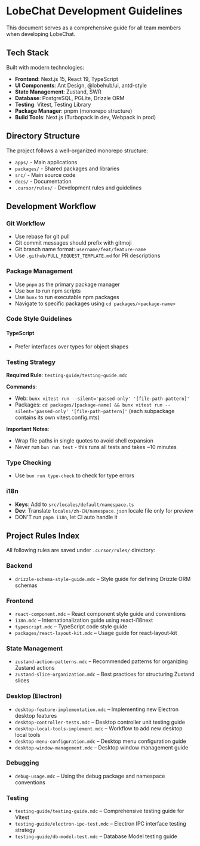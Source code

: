 # LobeChat Development Guidelines

This document serves as a comprehensive guide for all team members when developing LobeChat.

## Tech Stack

Built with modern technologies:

- **Frontend**: Next.js 15, React 19, TypeScript
- **UI Components**: Ant Design, @lobehub/ui, antd-style
- **State Management**: Zustand, SWR
- **Database**: PostgreSQL, PGLite, Drizzle ORM
- **Testing**: Vitest, Testing Library
- **Package Manager**: pnpm (monorepo structure)
- **Build Tools**: Next.js (Turbopack in dev, Webpack in prod)

## Directory Structure

The project follows a well-organized monorepo structure:

- `apps/` - Main applications
- `packages/` - Shared packages and libraries
- `src/` - Main source code
- `docs/` - Documentation
- `.cursor/rules/` - Development rules and guidelines

## Development Workflow

### Git Workflow

- Use rebase for git pull
- Git commit messages should prefix with gitmoji
- Git branch name format: `username/feat/feature-name`
- Use `.github/PULL_REQUEST_TEMPLATE.md` for PR descriptions

### Package Management

- Use `pnpm` as the primary package manager
- Use `bun` to run npm scripts
- Use `bunx` to run executable npm packages
- Navigate to specific packages using `cd packages/<package-name>`

### Code Style Guidelines

#### TypeScript

- Prefer interfaces over types for object shapes

### Testing Strategy

**Required Rule**: `testing-guide/testing-guide.mdc`

**Commands**:

- Web: `bunx vitest run --silent='passed-only' '[file-path-pattern]'`
- Packages: `cd packages/[package-name] && bunx vitest run --silent='passed-only' '[file-path-pattern]'` (each subpackage contains its own vitest.config.mts)

**Important Notes**:

- Wrap file paths in single quotes to avoid shell expansion
- Never run `bun run test` - this runs all tests and takes \~10 minutes

### Type Checking

- Use `bun run type-check` to check for type errors

### i18n

- **Keys**: Add to `src/locales/default/namespace.ts`
- **Dev**: Translate `locales/zh-CN/namespace.json` locale file only for preview
- DON'T run `pnpm i18n`, let CI auto handle it

## Project Rules Index

All following rules are saved under `.cursor/rules/` directory:

### Backend

- `drizzle-schema-style-guide.mdc` – Style guide for defining Drizzle ORM schemas

### Frontend

- `react-component.mdc` – React component style guide and conventions
- `i18n.mdc` – Internationalization guide using react-i18next
- `typescript.mdc` – TypeScript code style guide
- `packages/react-layout-kit.mdc` – Usage guide for react-layout-kit

### State Management

- `zustand-action-patterns.mdc` – Recommended patterns for organizing Zustand actions
- `zustand-slice-organization.mdc` – Best practices for structuring Zustand slices

### Desktop (Electron)

- `desktop-feature-implementation.mdc` – Implementing new Electron desktop features
- `desktop-controller-tests.mdc` – Desktop controller unit testing guide
- `desktop-local-tools-implement.mdc` – Workflow to add new desktop local tools
- `desktop-menu-configuration.mdc` – Desktop menu configuration guide
- `desktop-window-management.mdc` – Desktop window management guide

### Debugging

- `debug-usage.mdc` – Using the debug package and namespace conventions

### Testing

- `testing-guide/testing-guide.mdc` – Comprehensive testing guide for Vitest
- `testing-guide/electron-ipc-test.mdc` – Electron IPC interface testing strategy
- `testing-guide/db-model-test.mdc` – Database Model testing guide
